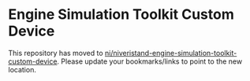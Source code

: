 # Engine Simulation Toolkit Custom Device

This repository has moved to [ni/niveristand-engine-simulation-toolkit-custom-device](https://github.com/ni/niveristand-engine-simulation-toolkit-custom-device). Please update your bookmarks/links to point to the new location.